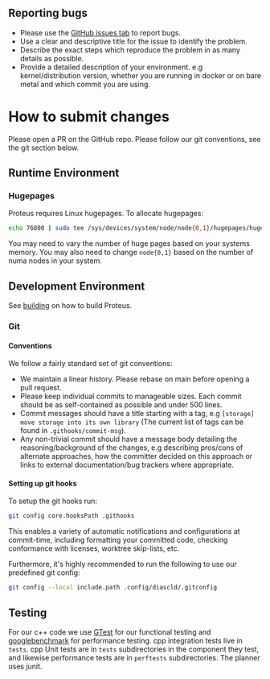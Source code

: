 ## Reporting bugs
- Please use the [GitHub issues tab](https://github.com/epfl-dias/proteus/issues) to report bugs.
- Use a clear and descriptive title for the issue to identify the problem.
- Describe the exact steps which reproduce the problem in as many details as possible. 
- Provide a detailed description of your environment. e.g kernel/distribution version, whether you are running in docker or on bare metal and which commit you are using.

# How to submit changes
Please open a PR on the GitHub repo. Please follow our git conventions, see the git section below.

## Runtime Environment
### Hugepages
Proteus requires Linux hugepages. To allocate hugepages:
```sh
echo 76800 | sudo tee /sys/devices/system/node/node{0,1}/hugepages/hugepages-2048kB/nr_hugepages
```
You may need to vary the number of huge pages based on your systems memory. You may also need to change `node{0,1}` based on the number of numa nodes in your system. 

## Development Environment
See [building](building.md) on how to build Proteus.

### Git
#### Conventions
We follow a fairly standard set of git conventions:
- We maintain a linear history. Please rebase on main before opening a pull request. 
- Please keep individual commits to manageable sizes. Each commit should be as self-contained as possible and under 500 lines.
- Commit messages should have a title starting with a tag, e.g `[storage] move storage into its own library`  (The current list of tags can be found in `.githooks/commit-msg`).
- Any non-trivial commit should have a message body detailing the reasoning/background of the changes, e.g describing pros/cons of alternate approaches, how the committer decided on this approach or links to external documentation/bug trackers where appropriate. 

#### Setting up git hooks

To setup the git hooks run:
```sh
git config core.hooksPath .githooks
```
This enables a variety of automatic notifications and configurations at commit-time, including formatting your committed code, checking conformance with licenses, worktree skip-lists, etc.

Furthermore, it's highly recommended to run the following to use our predefined git config:
```sh
git config --local include.path .config/diascld/.gitconfig
```


## Testing
For our c++ code we use [GTest](https://github.com/google/googletest) for our functional testing and [googlebenchmark](https://github.com/google/benchmark) for performance testing.
cpp integration tests live in `tests`. cpp Unit tests are in `tests` subdirectories in the component they test, and likewise performance tests are in `perftests` subdirectories.
The planner uses junit. 
